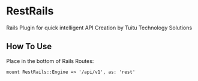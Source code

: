 # RestRails
Rails Plugin for quick intelligent API Creation by Tuitu Technology Solutions

## How To Use

Place in the bottom of Rails Routes:

```
mount RestRails::Engine => '/api/v1', as: 'rest'
```
